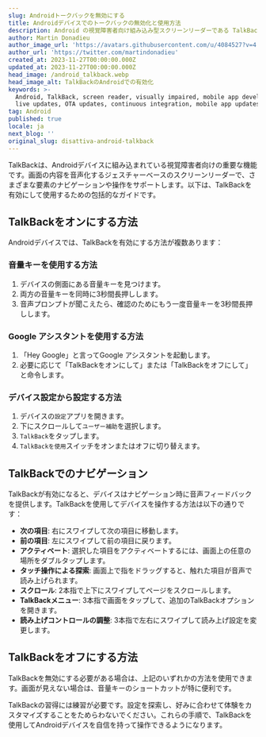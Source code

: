 ```yaml
---
slug: Androidトークバックを無効にする
title: Androidデバイスでのトークバックの無効化と使用方法
description: Android の視覚障害者向け組み込み型スクリーンリーダーである TalkBack の有効化とナビゲーションのステップバイステップガイド。
author: Martin Donadieu
author_image_url: 'https://avatars.githubusercontent.com/u/4084527?v=4'
author_url: 'https://twitter.com/martindonadieu'
created_at: 2023-11-27T00:00:00.000Z
updated_at: 2023-11-27T00:00:00.000Z
head_image: /android_talkback.webp
head_image_alt: TalkBackのAndroidでの有効化
keywords: >-
  Android, TalkBack, screen reader, visually impaired, mobile app development,
  live updates, OTA updates, continuous integration, mobile app updates
tag: Android
published: true
locale: ja
next_blog: ''
original_slug: disattiva-android-talkback
---
```

TalkBackは、Androidデバイスに組み込まれている視覚障害者向けの重要な機能です。画面の内容を音声化するジェスチャーベースのスクリーンリーダーで、さまざまな要素のナビゲーションや操作をサポートします。以下は、TalkBackを有効にして使用するための包括的なガイドです。

## TalkBackをオンにする方法

Androidデバイスでは、TalkBackを有効にする方法が複数あります：

### 音量キーを使用する方法

1. デバイスの側面にある音量キーを見つけます。
2. 両方の音量キーを同時に3秒間長押しします。
3. 音声プロンプトが聞こえたら、確認のためにもう一度音量キーを3秒間長押しします。

### Google アシスタントを使用する方法

1. 「Hey Google」と言ってGoogle アシスタントを起動します。
2. 必要に応じて「TalkBackをオンにして」または「TalkBackをオフにして」と命令します。

### デバイス設定から設定する方法

1. デバイスの`設定`アプリを開きます。
2. 下にスクロールして`ユーザー補助`を選択します。
3. `TalkBack`をタップします。
4. `TalkBackを使用`スイッチをオンまたはオフに切り替えます。

## TalkBackでのナビゲーション

TalkBackが有効になると、デバイスはナビゲーション時に音声フィードバックを提供します。TalkBackを使用してデバイスを操作する方法は以下の通りです：

- **次の項目**: 右にスワイプして次の項目に移動します。
- **前の項目**: 左にスワイプして前の項目に戻ります。
- **アクティベート**: 選択した項目をアクティベートするには、画面上の任意の場所をダブルタップします。
- **タッチ操作による探索**: 画面上で指をドラッグすると、触れた項目が音声で読み上げられます。
- **スクロール**: 2本指で上下にスワイプしてページをスクロールします。
- **TalkBackメニュー**: 3本指で画面をタップして、追加のTalkBackオプションを開きます。
- **読み上げコントロールの調整**: 3本指で左右にスワイプして読み上げ設定を変更します。

## TalkBackをオフにする方法

TalkBackを無効にする必要がある場合は、上記のいずれかの方法を使用できます。画面が見えない場合は、音量キーのショートカットが特に便利です。

TalkBackの習得には練習が必要です。設定を探索し、好みに合わせて体験をカスタマイズすることをためらわないでください。これらの手順で、TalkBackを使用してAndroidデバイスを自信を持って操作できるようになります。
